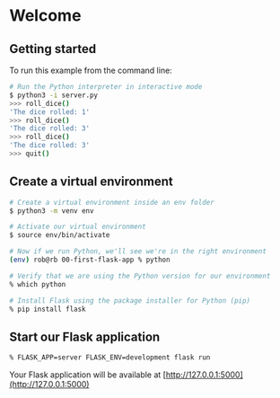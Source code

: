 # Welcome

## Getting started

To run this example from the command line:

```sh
# Run the Python interpreter in interactive mode
$ python3 -i server.py
>>> roll_dice()
'The dice rolled: 1'
>>> roll_dice()
'The dice rolled: 3'
>>> roll_dice()
'The dice rolled: 3'
>>> quit()
```

## Create a virtual environment

```sh
# Create a virtual environment inside an env folder
$ python3 -m venv env

# Activate our virtual environment
$ source env/bin/activate

# Now if we run Python, we'll see we're in the right environment
(env) rob@rb 00-first-flask-app % python

# Verify that we are using the Python version for our environment
% which python

# Install Flask using the package installer for Python (pip)
% pip install flask

```

## Start our Flask application

```sh
% FLASK_APP=server FLASK_ENV=development flask run
```

Your Flask application will be available at [http://127.0.0.1:5000](http://127.0.0.1:5000)
